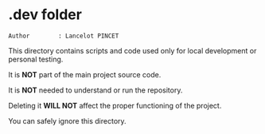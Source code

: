 # .dev folder

```text
Author        : Lancelot PINCET
```

This directory contains scripts and code used only for local development or personal testing.

It is **NOT** part of the main project source code.

It is **NOT** needed to understand or run the repository.

Deleting it **WILL NOT** affect the proper functioning of the project.

You can safely ignore this directory.